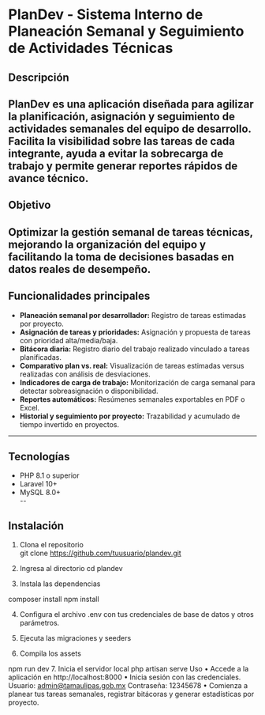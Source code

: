 # PlanDev - Sistema Interno de Planeación Semanal y Seguimiento de Actividades Técnicas

## Descripción  
PlanDev es una aplicación diseñada para agilizar la planificación, asignación y seguimiento de actividades semanales del equipo de desarrollo. Facilita la visibilidad sobre las tareas de cada integrante, ayuda a evitar la sobrecarga de trabajo y permite generar reportes rápidos de avance técnico.
---
## Objetivo  
Optimizar la gestión semanal de tareas técnicas, mejorando la organización del equipo y facilitando la toma de decisiones basadas en datos reales de desempeño.
---
## Funcionalidades principales  
- **Planeación semanal por desarrollador:** Registro de tareas estimadas por proyecto.  
- **Asignación de tareas y prioridades:** Asignación y propuesta de tareas con prioridad alta/media/baja.  
- **Bitácora diaria:** Registro diario del trabajo realizado vinculado a tareas planificadas.  
- **Comparativo plan vs. real:** Visualización de tareas estimadas versus realizadas con análisis de desviaciones.  
- **Indicadores de carga de trabajo:** Monitorización de carga semanal para detectar sobreasignación o disponibilidad.  
- **Reportes automáticos:** Resúmenes semanales exportables en PDF o Excel.  
- **Historial y seguimiento por proyecto:** Trazabilidad y acumulado de tiempo invertido en proyectos.
---
## Tecnologías  
- PHP 8.1 o superior  
- Laravel 10+  
- MySQL 8.0+  
--

## Instalación  
1. Clona el repositorio  
git clone https://github.com/tuusuario/plandev.git
2. Ingresa al directorio
cd plandev

3. Instala las dependencias

composer install
npm install

4. Configura el archivo .env con tus credenciales de base de datos y otros parámetros.

5. Ejecuta las migraciones y seeders

6. Compila los assets

npm run dev
7. Inicia el servidor local
php artisan serve
Uso
•	Accede a la aplicación en http://localhost:8000
•	Inicia sesión con las credenciales.
Usuario: admin@tamaulipas.gob.mx
Contraseña: 12345678
•	Comienza a planear tus tareas semanales, registrar bitácoras y generar estadísticas por proyecto.
